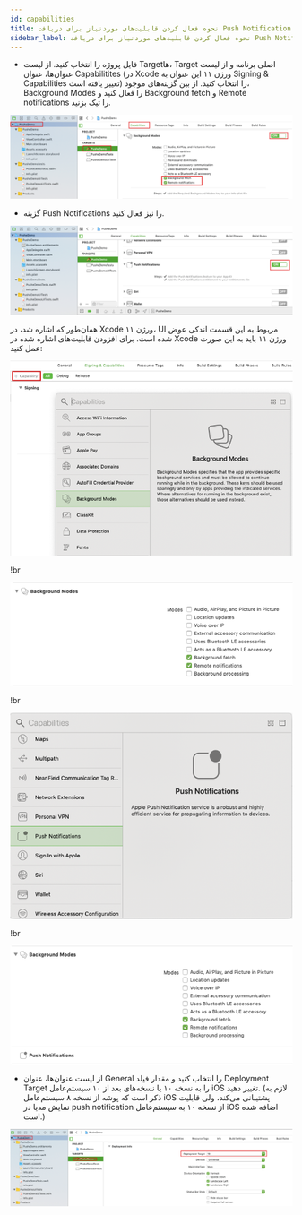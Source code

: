 ```yaml
---
id: capabilities
title: نحوه فعال کردن قابلیت‌های موردنیاز برای دریافت Push Notification
sidebar_label: نحوه فعال کردن قابلیت‌های موردنیاز برای دریافت Push Notification
---
```


* فایل پروژه را انتخاب کنید. از لیست Targetها، Target اصلی برنامه و از لیست عنوان‌ها، عنوان Capabilitites (در Xcode ورژن ۱۱ این عنوان به Signing & Capabilities تغییر یافته است) را انتخاب کنید. از بین گزینه‌های موجود، Background Modes را فعال کنید و ‌Background fetch و Remote notifications را تیک بزنید.

<img src="/static/img/iOS/04. enableCapabilities.png" />

* گزینه Push Notifications را نیز فعال کنید.

<img src="/static/img/iOS/05. enableCapabiliteis.png" />

همان‌طور که اشاره شد، در Xcode ورژن ۱۱، UI مربوط به این قسمت اندکی عوض شده است. برای افزودن قابلیت‌های اشاره شده در Xcode ورژن ۱۱ باید به این صورت عمل کنید:

<img src="/static/img/iOS/30. Xcode11.png" />

!br

<img src="/static/img/iOS/31. Xcode11.png" />

!br

<img src="/static/img/iOS/32. Xcode11.png" />

!br

<img src="/static/img/iOS/33. Xcode11.png" />

* از لیست عنوان‌ها، عنوان General را انتخاب کنید و مقدار فیلد Deployment Target را به نسخه ۱۰ یا نسخه‌های بعد از ۱۰ سیستم‌عامل iOS تغییر دهید. (لازم به ذکر است که پوشه از نسخه ۸ سیستم‌عامل iOS پشتیبانی می‌کند، ولی قابلیت نمایش مدیا در push notification از نسخه ۱۰ به سیستم‌عامل iOS اضافه شده است.)

<img src="/static/img/iOS/06. settingDeploymentTarget.png" />